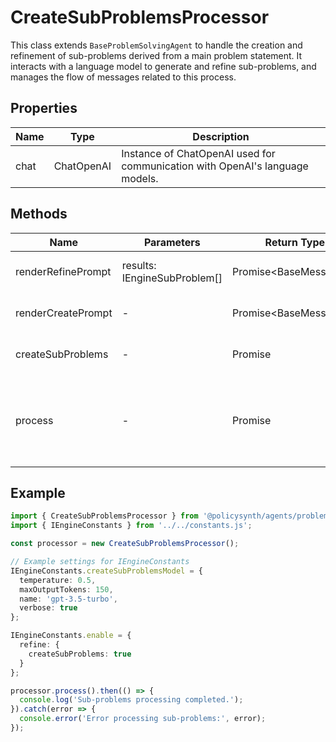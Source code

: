 # CreateSubProblemsProcessor

This class extends `BaseProblemSolvingAgent` to handle the creation and refinement of sub-problems derived from a main problem statement. It interacts with a language model to generate and refine sub-problems, and manages the flow of messages related to this process.

## Properties

| Name          | Type   | Description               |
|---------------|--------|---------------------------|
| chat          | ChatOpenAI | Instance of ChatOpenAI used for communication with OpenAI's language models. |

## Methods

| Name                | Parameters        | Return Type            | Description                 |
|---------------------|-------------------|------------------------|-----------------------------|
| renderRefinePrompt  | results: IEngineSubProblem[] | Promise<BaseMessage[]> | Generates messages for refining sub-problems based on initial results. |
| renderCreatePrompt  | -                 | Promise<BaseMessage[]> | Generates messages for creating initial sub-problems. |
| createSubProblems   | -                 | Promise<void>          | Orchestrates the creation and optional refinement of sub-problems. |
| process             | -                 | Promise<void>          | Overrides the `process` method from `BaseProblemSolvingAgent`, initializes chat settings, and starts the sub-problem creation process. |

## Example

```typescript
import { CreateSubProblemsProcessor } from '@policysynth/agents/problems/create/createSubProblems.js';
import { IEngineConstants } from '../../constants.js';

const processor = new CreateSubProblemsProcessor();

// Example settings for IEngineConstants
IEngineConstants.createSubProblemsModel = {
  temperature: 0.5,
  maxOutputTokens: 150,
  name: 'gpt-3.5-turbo',
  verbose: true
};

IEngineConstants.enable = {
  refine: {
    createSubProblems: true
  }
};

processor.process().then(() => {
  console.log('Sub-problems processing completed.');
}).catch(error => {
  console.error('Error processing sub-problems:', error);
});
```